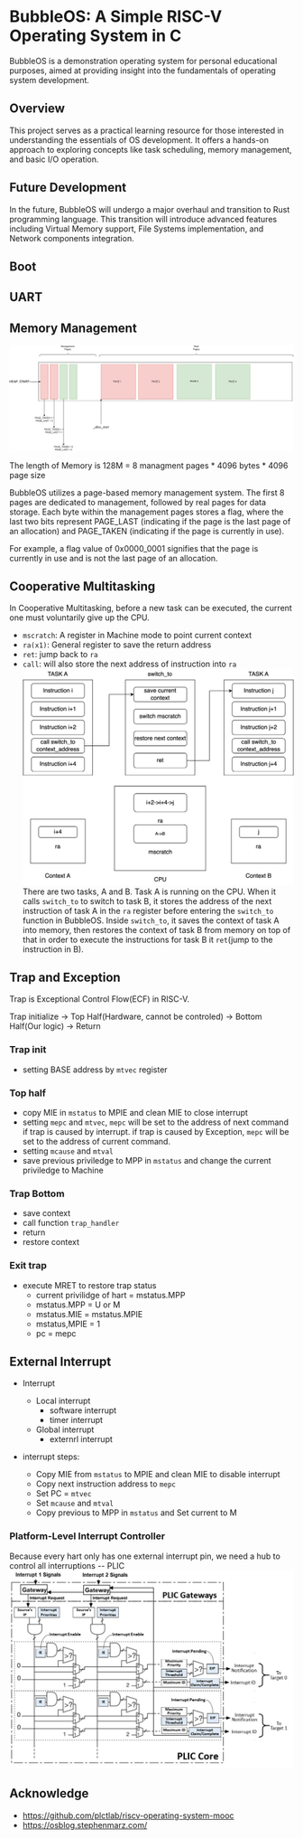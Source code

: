 # BubbleOS: A Simple RISC-V Operating System in C

BubbleOS is a demonstration operating system for personal educational purposes, aimed at providing insight into the fundamentals of operating system development.

## Overview
This project serves as a practical learning resource for those interested in understanding the essentials of OS development. It offers a hands-on approach to exploring concepts like task scheduling, memory management, and basic I/O operation.

## Future Development
In the future, BubbleOS will undergo a major overhaul and transition to Rust programming language. This transition will introduce advanced features including Virtual Memory support, File Systems implementation, and Network components integration.
## Boot

## UART

## Memory Management
![Memory Management](.github/memory_management.png)

The length of Memory is 128M = 8 managment pages * 4096 bytes * 4096 page size

BubbleOS utilizes a page-based memory management system. The first 8 pages are dedicated to management, followed by real pages for data storage. Each byte within the management pages stores a flag, where the last two bits represent PAGE_LAST (indicating if the page is the last page of an allocation) and PAGE_TAKEN (indicating if the page is currently in use).

For example, a flag value of 0x0000_0001 signifies that the page is currently in use and is not the last page of an allocation.

## Cooperative Multitasking


In Cooperative Multitasking, before a new task can be executed, the current one must voluntarily give up the CPU.

* `mscratch`: A register in Machine mode to point current context
* `ra(x1)`: General register to save the return address
* `ret`: jump back to `ra`
* `call`: will also store the next address of instruction into `ra`
![cooperative](.github/cooperative.png)
There are two tasks, A and B. Task A is running on the CPU. When it calls `switch_to` to switch to task B, it stores the address of the next instruction of task A in the `ra` register before entering the `switch_to` function in BubbleOS. Inside `switch_to`, it saves the context of task A into memory, then restores the context of task B from memory on top of that in order to execute the instructions for task B it `ret`(jump to the instruction in B).

## Trap and Exception
Trap is Exceptional Control Flow(ECF) in RISC-V.

Trap initialize -> Top Half(Hardware, cannot be controled) -> Bottom Half(Our logic) -> Return

### Trap init
  * setting BASE address by `mtvec` register
### Top half
* copy MIE in `mstatus` to MPIE and clean MIE to close interrupt
* setting `mepc` and `mtvec`,  `mepc` will be set to the address of next command if trap is caused by interrupt. if trap is caused by Exception, `mepc` will be set to the address of current command.
* setting `mcause` and `mtval`
* save previous priviledge to MPP in `mstatus` and change the current priviledge to Machine
### Trap Bottom
* save context
* call function `trap_handler`
* return
* restore context

### Exit trap
* execute MRET to restore trap status
  * current privilidge of hart = mstatus.MPP
  * mstatus.MPP = U or M
  * mstatus.MIE = mstatus.MPIE
  * mstatus,MPIE = 1
  * pc = mepc

## External Interrupt
* Interrupt
  * Local interrupt
    * software interrupt
    * timer interrupt
  * Global interrupt
    * externrl interrupt


* interrupt steps:
  * Copy MIE from `mstatus` to MPIE and clean MIE to disable interrupt
  * Copy next instruction address to `mepc`
  * Set PC = `mtvec`
  * Set `mcause` and `mtval`
  * Copy previous to MPP in `mstatus` and Set current to M
  
### Platform-Level Interrupt Controller
Because every hart only has one external interrupt pin, we need a hub to control all interruptions -- PLIC
![PLIC](.github/PLICArch.jpg)

## Acknowledge
* https://github.com/plctlab/riscv-operating-system-mooc
* https://osblog.stephenmarz.com/